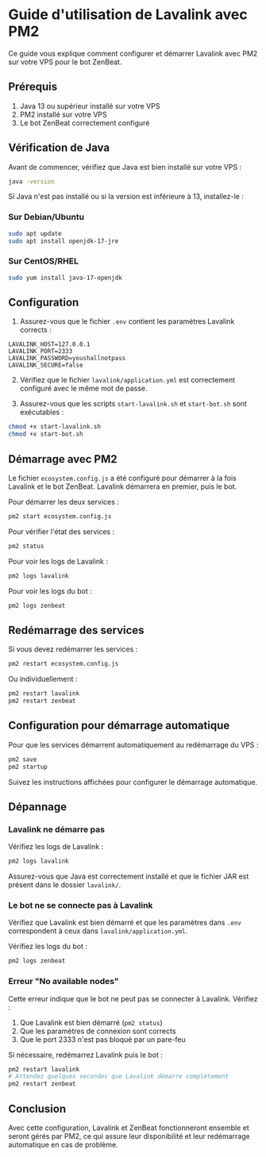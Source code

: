 # Guide d'utilisation de Lavalink avec PM2

Ce guide vous explique comment configurer et démarrer Lavalink avec PM2 sur votre VPS pour le bot ZenBeat.

## Prérequis

1. Java 13 ou supérieur installé sur votre VPS
2. PM2 installé sur votre VPS
3. Le bot ZenBeat correctement configuré

## Vérification de Java

Avant de commencer, vérifiez que Java est bien installé sur votre VPS :

```bash
java -version
```

Si Java n'est pas installé ou si la version est inférieure à 13, installez-le :

### Sur Debian/Ubuntu
```bash
sudo apt update
sudo apt install openjdk-17-jre
```

### Sur CentOS/RHEL
```bash
sudo yum install java-17-openjdk
```

## Configuration

1. Assurez-vous que le fichier `.env` contient les paramètres Lavalink corrects :

```
LAVALINK_HOST=127.0.0.1
LAVALINK_PORT=2333
LAVALINK_PASSWORD=youshallnotpass
LAVALINK_SECURE=false
```

2. Vérifiez que le fichier `lavalink/application.yml` est correctement configuré avec le même mot de passe.

3. Assurez-vous que les scripts `start-lavalink.sh` et `start-bot.sh` sont exécutables :

```bash
chmod +x start-lavalink.sh
chmod +x start-bot.sh
```

## Démarrage avec PM2

Le fichier `ecosystem.config.js` a été configuré pour démarrer à la fois Lavalink et le bot ZenBeat. Lavalink démarrera en premier, puis le bot.

Pour démarrer les deux services :

```bash
pm2 start ecosystem.config.js
```

Pour vérifier l'état des services :

```bash
pm2 status
```

Pour voir les logs de Lavalink :

```bash
pm2 logs lavalink
```

Pour voir les logs du bot :

```bash
pm2 logs zenbeat
```

## Redémarrage des services

Si vous devez redémarrer les services :

```bash
pm2 restart ecosystem.config.js
```

Ou individuellement :

```bash
pm2 restart lavalink
pm2 restart zenbeat
```

## Configuration pour démarrage automatique

Pour que les services démarrent automatiquement au redémarrage du VPS :

```bash
pm2 save
pm2 startup
```

Suivez les instructions affichées pour configurer le démarrage automatique.

## Dépannage

### Lavalink ne démarre pas

Vérifiez les logs de Lavalink :

```bash
pm2 logs lavalink
```

Assurez-vous que Java est correctement installé et que le fichier JAR est présent dans le dossier `lavalink/`.

### Le bot ne se connecte pas à Lavalink

Vérifiez que Lavalink est bien démarré et que les paramètres dans `.env` correspondent à ceux dans `lavalink/application.yml`.

Vérifiez les logs du bot :

```bash
pm2 logs zenbeat
```

### Erreur "No available nodes"

Cette erreur indique que le bot ne peut pas se connecter à Lavalink. Vérifiez :

1. Que Lavalink est bien démarré (`pm2 status`)
2. Que les paramètres de connexion sont corrects
3. Que le port 2333 n'est pas bloqué par un pare-feu

Si nécessaire, redémarrez Lavalink puis le bot :

```bash
pm2 restart lavalink
# Attendez quelques secondes que Lavalink démarre complètement
pm2 restart zenbeat
```

## Conclusion

Avec cette configuration, Lavalink et ZenBeat fonctionneront ensemble et seront gérés par PM2, ce qui assure leur disponibilité et leur redémarrage automatique en cas de problème.
